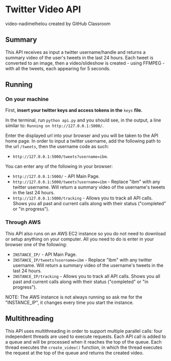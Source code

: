 # Twitter Video API
video-nadimelhelou created by GitHub Classroom

## Summary
This API receives as input a twitter username/handle and returns a summary video of the user's tweets in the last 24 hours. Each tweet is converted to an image, then a video/slideshow is created - using FFMPEG - with all the tweets, each appearing for 5 seconds.

## Running
### On your machine
First, **insert your twitter keys and access tokens in the** `keys` **file.**

In the terminal, run `python api.py` and you should see, in the output, a line similar to: `Running on http://127.0.0.1:5000/`.

Enter the displayed url into your browser and you will be taken to the API home page. In order to input a twitter username, add the following path to the url `/tweets`, then the username code as such:
* `http://127.0.0.1:5000/tweets?username=ibm`.

You can enter any of the following in your browser:
* `http://127.0.0.1:5000/` - API Main Page.
* `http://127.0.0.1:5000/tweets?username=ibm` - Replace "ibm" with any twitter username. Will return a summary video of the username's tweets in the last 24 hours.
* `http://127.0.0.1:5000/tracking` - Allows you to track all API calls. Shows you all past and current calls along with their status ("completed" or "in progress").

### Through AWS
This API also runs on an AWS EC2 instance so you do not need to download or setup anything on your computer. All you need to do is enter in your browser one of the following:
* `INSTANCE_IP/` - API Main Page.
* `INSTANCE_IP/tweets?username=ibm` - Replace "ibm" with any twitter username. Will return a summary video of the username's tweets in the last 24 hours.
* `INSTANCE_IP/tracking` - Allows you to track all API calls. Shows you all past and current calls along with their status ("completed" or "in progress").

NOTE: The AWS instance is not always running so ask me for the "INSTANCE_IP", it changes every time you start the instance.

## Multithreading
This API uses multithreading in order to support multiple parallel calls: four independent threads are used to execute requests. Each API call is added to a queue and will be processed when it reaches the top of the queue. Each thread executes the `create_video()` function, in which the thread executes the request at the top of the queue and returns the created video.
